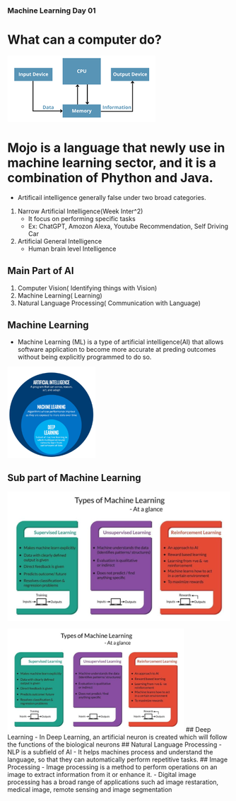 ### Machine Learning Day 01


# What can a computer do?
![simple_stucture_of_the_computer](IMG/simple_stucture_of_the_computer.png)

# Mojo is a language that newly use in machine learning sector, and it is a combination of Phython and Java.

- Artificail intelligence generally false under two broad categories. 
1. Narrow Artificial Intelligence(Week Inter^2)
    - It focus on performing specific tasks
    - Ex: ChatGPT, Amozon Alexa, Youtube Recommendation, Self Driving Car
2. Artificial General Intelligence
    - Human brain level Intelligence

## Main Part of AI
1. Computer Vision( Identifying things with Vision)
2. Machine Learning( Learning)
3. Natural Language Processing( Communication with Language)

## Machine Learning
- Machine Learning (ML) is a type of artificial intelligence(AI) that allows software application to become more accurate at preding outcomes without being explicitly programmed to do so.


<img src="IMG/part_of_AI.png" alt="part_of_AI" width="200">

## Sub part of Machine Learning
![part_of_machine_learning](IMG/part_of_machine_learning.jpg)

<img src="IMG/part_of_machine_learning.jpg" alt="part_of_machine_learning" width="400">
## Deep Learning
- In Deep Learning, an artificial neuron is created which will follow the functions of the biological neurons
## Natural Language Processing
- NLP is a subfield of AI
- It helps machines process and understand the language, so that they can automatically perform repetitive tasks. 
## Image Processing
- Image processing is a method to perform operations on an image to extract information from it or enhance it. 
- Digital image processing has a broad range of applications such ad image restaration, medical image, remote sensing and image segmentation

